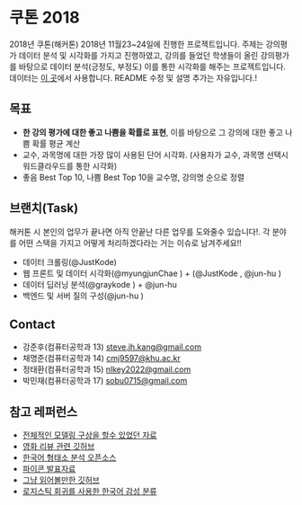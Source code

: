 # 쿠톤 2018
2018년 쿠톤(해커톤) 2018년 11월23~24일에 진행한 프로젝트입니다.
주제는 강의평가 데이터 분석 및 시각화를 가지고 진행하였고, 강의를 들었던 학생들이 올린 강의평가를 바탕으로 데이터 분석(긍정도, 부정도) 이를 통한 시각화를 해주는 프로젝트입니다. 데이터는 [이 곳](https://everytime.kr/lecture)에서 사용합니다.
README 수정 및 설명 추가는 자유입니다.!

## 목표
- **한 강의 평가에 대한 좋고 나쁨을 확률로 표현**, 이를 바탕으로 그 강의에 대한 좋고 나쁨 확률 평균 계산
- 교수, 과목명에 대한 가장 많이 사용된 단어 시각화. (사용자가 교수, 과목명 선택시 워드클라우드를 통한 시각화)
- 좋음 Best Top 10, 나쁨 Best Top 10을 교수명, 강의명 순으로 정렬

## 브랜치(Task)
해커톤 시 본인의 업무가 끝나면 아직 안끝난 다른 업무를 도와줄수 있습니다!.
각 분야를 어떤 스택을 가지고 어떻게 처리하겠다라는 거는 이슈로 남겨주세요!!
- 데이터 크롤링(@JustKode)
- 웹 프론트 및 데이터 시각화(@myungjunChae ) + (@JustKode , @jun-hu )
- 데이터 딥러닝 분석(@graykode ) + @jun-hu 
- 백엔드 및 서버 질의 구성(@jun-hu )

## Contact
- 강준후(컴퓨터공학과 13) steve.jh.kang@gmail.com
- 채명준(컴퓨터공학과 14) cmj9597@khu.ac.kr
- 정태환(컴퓨터공학과 15) nlkey2022@gmail.com
- 박민재(컴퓨터공학과 17) sobu0715@gmail.com

## 참고 레퍼런스
- [전체적인 모델링 구상을 할수 있었던 자료](https://www.slideshare.net/langley0/textcnn-sentiment)
- [영화 리뷰 관련 깃허브](https://github.com/e9t/nsmc/)
- [한국어 형태소 분석 오픈소스](http://konlpy.org/ko/latest/)
- [파이콘 발표자료](https://www.lucypark.kr/docs/2015-pyconkr/#39)
- [그냥 읽어볼만한 깃허브](https://github.com/hoho0443/classify_comment_emotion)
- [로지스틱 회귀를 사용한 한국어 감성 분류](https://github.com/carpedm20/reviewduk)
